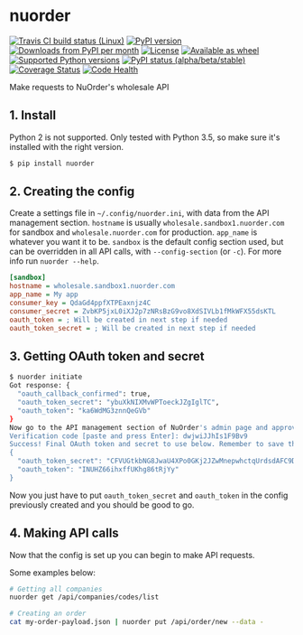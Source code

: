 # nuorder

[![Travis CI build status (Linux)](https://travis-ci.org/jmagnusson/nuorder.svg?branch=master)](https://travis-ci.org/jmagnusson/nuorder)
[![PyPI version](https://img.shields.io/pypi/v/nuorder.svg)](https://pypi.python.org/pypi/nuorder/)
[![Downloads from PyPI per month](https://img.shields.io/pypi/dm/nuorder.svg)](https://pypi.python.org/pypi/nuorder/)
[![License](https://img.shields.io/pypi/l/nuorder.svg)](https://pypi.python.org/pypi/nuorder/)
[![Available as wheel](https://img.shields.io/pypi/wheel/nuorder.svg)](https://pypi.python.org/pypi/nuorder/)
[![Supported Python versions](https://img.shields.io/pypi/pyversions/nuorder.svg)](https://pypi.python.org/pypi/nuorder/)
[![PyPI status (alpha/beta/stable)](https://img.shields.io/pypi/status/nuorder.svg)](https://pypi.python.org/pypi/nuorder/)
[![Coverage Status](https://coveralls.io/repos/github/jmagnusson/nuorder/badge.svg?branch=master)](https://coveralls.io/github/jmagnusson/nuorder?branch=master)
[![Code Health](https://landscape.io/github/jmagnusson/nuorder/master/landscape.svg?style=flat)](https://landscape.io/github/jmagnusson/nuorder/master)

Make requests to NuOrder's wholesale API


## 1. Install

Python 2 is not supported. Only tested with Python 3.5, so make sure it's installed with the right version.

```bash
$ pip install nuorder
```


## 2. Creating the config

Create a settings file in `~/.config/nuorder.ini`, with data from the API management section. `hostname` is usually `wholesale.sandbox1.nuorder.com` for sandbox and `wholesale.nuorder.com` for production. `app_name` is whatever you want it to be. `sandbox` is the default config section used, but can be overridden in all API calls, with `--config-section` (or `-c`). For more info run `nuorder --help`.

```ini
[sandbox]
hostname = wholesale.sandbox1.nuorder.com
app_name = My app
consumer_key = QdaGd4ppfXTPEaxnjz4C
consumer_secret = ZvbKP5jxL0iXJ2p7zNRsBzG9vo8XdSIVLb1fMkWFX55dsKTL
oauth_token = ; Will be created in next step if needed
oauth_token_secret = ; Will be created in next step if needed
```

## 3. Getting OAuth token and secret

```bash
$ nuorder initiate
Got response: {
  "oauth_callback_confirmed": true,
  "oauth_token_secret": "ybuXkNIXMvWPToeckJZgIglTC",
  "oauth_token": "ka6WdMG3znnQeGVb"
}
Now go to the API management section of NuOrder's admin page and approve the pending application that matches the details above. Copy the verification code that was shown in the pop-up after the approval was made and paste it here.
Verification code [paste and press Enter]: dwjwiJJhIs1F9Bv9
Success! Final OAuth token and secret to use below. Remember to save them in the INI config.
{
  "oauth_token_secret": "CFVUGtkbNG8JwaU4XPo0GKj2JZwMnepwhctqUrdsdAFC9DUUGZQXvR8s4J",
  "oauth_token": "INUHZ66ihxffUKhg86tRjYy"
}
```

Now you just have to put `oauth_token_secret` and `oauth_token` in the config previously created and you should be good to go.

## 4. Making API calls

Now that the config is set up you can begin to make API requests.

Some examples below:

```bash
# Getting all companies
nuorder get /api/companies/codes/list

# Creating an order
cat my-order-payload.json | nuorder put /api/order/new --data -
```
